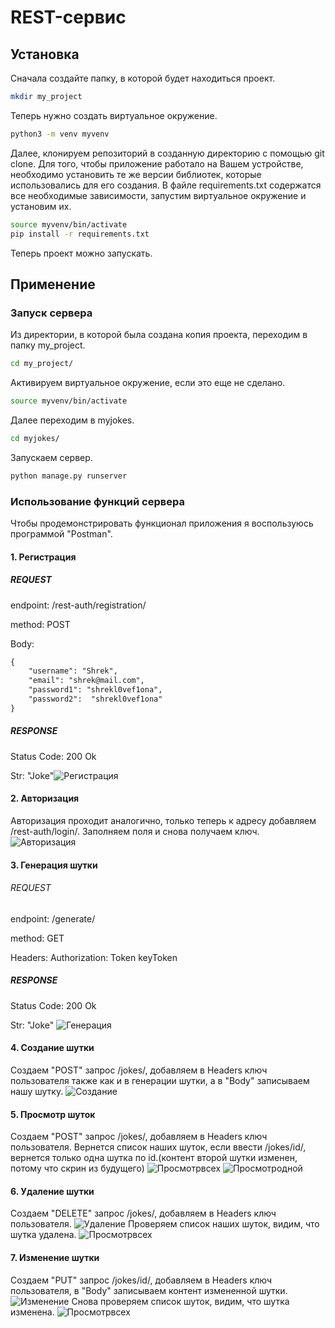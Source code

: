 # REST-сервис
## Установка
Сначала создайте папку, в которой будет находиться проект.
```bash
mkdir my_project
```
Теперь нужно создать виртуальное окружение.
```bash
python3 -m venv myvenv
```
Далее, клонируем репозиторий в созданную директорию с помощью git clone. Для того, чтобы приложение работало на Вашем устройстве, необходимо установить те же версии библиотек, которые использовались для его создания. В файле requirements.txt содержатся все необходимые зависимости, запустим виртуальное окружение и установим их.
```bash
source myvenv/bin/activate
pip install -r requirements.txt
```
Теперь проект можно запускать.

## Применение
### Запуск сервера
Из директории, в которой была создана копия проекта, переходим в папку my_project.
```bash
cd my_project/
```
Активируем виртуальное окружение, если это еще не сделано.
```bash
source myvenv/bin/activate
```
Далее переходим в myjokes.
```bash
cd myjokes/
```
Запускаем сервер.
```bash
python manage.py runserver
```
### Использование функций сервера
Чтобы продемонстрировать функционал приложения я воспользуюсь программой "Postman".
#### 1. Регистрация
##### REQUEST

endpoint: /rest-auth/registration/

method: POST

Body:
```html
{
    "username": "Shrek",
    "email": "shrek@mail.com",
    "password1": "shrekl0vef1ona",
    "password2":  "shrekl0vef1ona"
}
```
##### RESPONSE

Status Code: 200 Ok

Str: "Joke"![Регистрация](https://github.com/Imran-Gasanov/joke-project/raw/master/screens/1.png)
#### 2. Авторизация
Авторизация проходит аналогично, только теперь к адресу добавляем /rest-auth/login/. Заполняем поля и снова получаем ключ.
![Авторизация](https://github.com/Imran-Gasanov/joke-project/raw/master/screens/2.png)
#### 3. Генерация шутки
###### REQUEST

endpoint: /generate/

method: GET

Headers: Authorization: Token keyToken

##### RESPONSE

Status Code: 200 Ok

Str: "Joke"
![Генерация](https://github.com/Imran-Gasanov/joke-project/raw/master/screens/3.png)
#### 4. Создание шутки
Создаем "POST" запрос /jokes/, добавляем в Headers ключ пользователя также как и в генерации шутки, а в "Body" записываем нашу шутку.
![Создание](https://github.com/Imran-Gasanov/joke-project/raw/master/screens/4.png)
#### 5. Просмотр шуток
Создаем "POST" запрос /jokes/, добавляем в Headers ключ пользователя. Вернется список наших шуток, если ввести /jokes/id/, вернется только одна шутка по id.(контент второй шутки изменен, потому что скрин из будущего)
![Просмотрвсех](https://github.com/Imran-Gasanov/joke-project/raw/master/screens/5.png)
![Просмотродной](https://github.com/Imran-Gasanov/joke-project/raw/master/screens/6.png)
#### 6. Удаление шутки
Создаем "DELETE" запрос /jokes/, добавляем в Headers ключ пользователя.
![Удаление](https://github.com/Imran-Gasanov/joke-project/raw/master/screens/7.png)
Проверяем список наших шуток, видим, что шутка удалена.
![Просмотрвсех](https://github.com/Imran-Gasanov/joke-project/raw/master/screens/8.png)
#### 7. Изменение шутки
Создаем "PUT" запрос /jokes/id/, добавляем в Headers ключ пользователя, в "Body" записываем контент измененной шутки.
![Изменение](https://github.com/Imran-Gasanov/joke-project/raw/master/screens/10.png)
Снова проверяем список шуток, видим, что шутка изменена.
![Просмотрвсех](https://github.com/Imran-Gasanov/joke-project/raw/master/screens/11.png)
